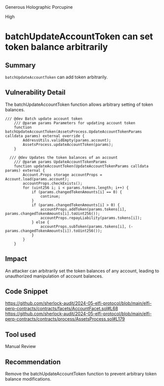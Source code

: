 Generous Holographic Porcupine

High

# batchUpdateAccountToken can set token balance arbitrarily

## Summary
`batchUpdateAccountToken` can add token arbitrarily.

## Vulnerability Detail
The batchUpdateAccountToken function allows arbitrary setting of token balances.
```solidity
/// @dev Batch update account token
    /// @param params Parameters for updating account token
    function batchUpdateAccountToken(AssetsProcess.UpdateAccountTokenParams calldata params) external override {
        AddressUtils.validEmpty(params.account);
        AssetsProcess.updateAccountToken(params);
    }
```
```solidity
  /// @dev Updates the token balances of an account
    /// @param params UpdateAccountTokenParams
    function updateAccountToken(UpdateAccountTokenParams calldata params) external {
        Account.Props storage accountProps = Account.load(params.account);
        accountProps.checkExists();
        for (uint256 i; i < params.tokens.length; i++) {
            if (params.changedTokenAmounts[i] == 0) {
                continue;
            }
            if (params.changedTokenAmounts[i] > 0) {
                accountProps.addToken(params.tokens[i], params.changedTokenAmounts[i].toUint256());
                accountProps.repayLiability(params.tokens[i]);
            } else {
                accountProps.subToken(params.tokens[i], (-params.changedTokenAmounts[i]).toUint256());
            }
        }
    }
```

## Impact
An attacker can arbitrarily set the token balances of any account, leading to unauthorized manipulation of account balances.

## Code Snippet
https://github.com/sherlock-audit/2024-05-elfi-protocol/blob/main/elfi-perp-contracts/contracts/facets/AccountFacet.sol#L68
https://github.com/sherlock-audit/2024-05-elfi-protocol/blob/main/elfi-perp-contracts/contracts/process/AssetsProcess.sol#L179

## Tool used

Manual Review

## Recommendation
Remove the batchUpdateAccountToken function to prevent arbitrary token balance modifications.
